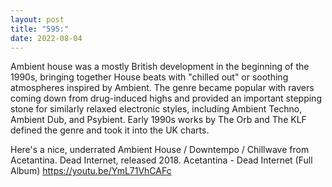 ```yaml
---
layout: post
title: "595:"
date: 2022-08-04
---
```


Ambient house was a mostly British development in the beginning of the 1990s, bringing together House beats with "chilled out" or soothing atmospheres inspired by Ambient. The genre became popular with ravers coming down from drug-induced highs and provided an important stepping stone for similarly relaxed electronic styles, including Ambient Techno, Ambient Dub, and Psybient. Early 1990s works by The Orb and The KLF defined the genre and took it into the UK charts.

Here's a nice, underrated Ambient House / Downtempo / Chillwave from Acetantina. Dead Internet, released 2018.
 Acetantina - Dead Internet (Full Album)
https://youtu.be/YmL71VhCAFc
